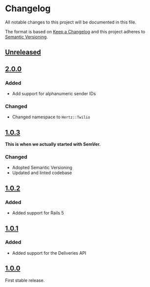 # Changelog

All notable changes to this project will be documented in this file.

The format is based on [Keep a Changelog](http://keepachangelog.com/en/1.0.0/) and this project
adheres to [Semantic Versioning](http://semver.org/spec/v2.0.0.html).

## [Unreleased]

## [2.0.0]

### Added

- Add support for alphanumeric sender IDs

### Changed

- Changed namespace to `Hertz::Twilio`

## [1.0.3]

**This is when we actually started with SemVer.**

### Changed

- Adopted Semantic Versioning
- Updated and linted codebase

## [1.0.2]

### Added

- Added support for Rails 5

## [1.0.1]

### Added

- Added support for the Deliveries API

## [1.0.0]

First stable release.

[Unreleased]: https://github.com/aldesantis/hertz-twilio/compare/v2.0.0...HEAD
[2.0.0]: https://github.com/aldesantis/hertz-twilio/compare/v1.0.3...v2.0.0
[1.0.3]: https://github.com/aldesantis/hertz-twilio/compare/v1.0.2...v1.0.3
[1.0.2]: https://github.com/aldesantis/hertz-twilio/compare/v1.0.1...v1.0.2
[1.0.1]: https://github.com/aldesantis/hertz-twilio/compare/v1.0.0...v1.0.1
[1.0.0]: https://github.com/aldesantis/hertz-twilio/tree/v1.0.0
